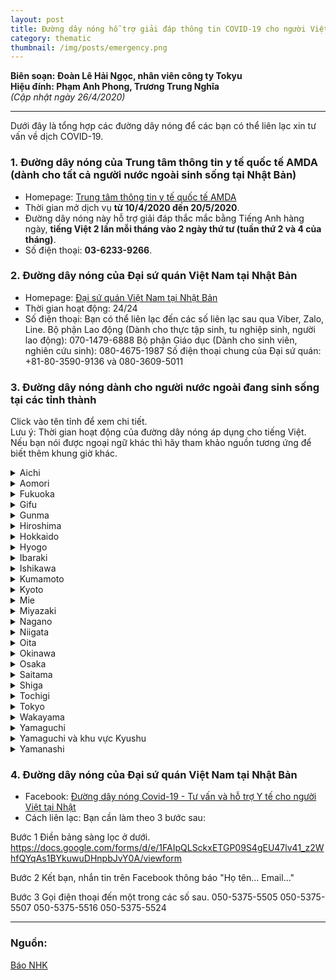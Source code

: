 ```yaml
---
layout: post
title: Đường dây nóng hỗ trợ giải đáp thông tin COVID-19 cho người Việt tại Nhật Bản
category: thematic
thumbnail: /img/posts/emergency.png
---
```


**Biên soạn: Đoàn Lê Hải Ngọc, nhân viên công ty Tokyu**  
**Hiệu đính: Phạm Anh Phong, Trương Trung Nghĩa**  
_(Cập nhật ngày 26/4/2020)_

---

Dưới đây là tổng hợp các đường dây nóng để các bạn có thể liên lạc xin tư vấn về dịch COVID-19.

### 1. Đường dây nóng của Trung tâm thông tin y tế quốc tế AMDA (dành cho tất cả người nước ngoài sinh sống tại Nhật Bản)

* Homepage: [Trung tâm thông tin y tế quốc tế AMDA](https://www.amdamedicalcenter.com/)  
* Thời gian mở dịch vụ __từ 10/4/2020 đến 20/5/2020__.  
* Đường dây nóng này hỗ trợ giải đáp thắc mắc bằng Tiếng Anh hàng ngày, __tiếng Việt 2 lần mỗi tháng vào 2 ngày thứ tư (tuần thứ 2 và 4 của tháng)__.  
* Số điện thoại: __03-6233-9266__.

### 2. Đường dây nóng của Đại sứ quán Việt Nam tại Nhật Bản

* Homepage: [Đại sứ quán Việt Nam tại Nhật Bản](http://www.vnembassy-jp.org/vi) 
* Thời gian hoạt động: 24/24 
* Số điện thoại: 
  Bạn có thể liên lạc đến các số liên lạc sau qua Viber, Zalo, Line.
  Bộ phận Lao động (Dành cho thực tập sinh, tu nghiệp sinh, người lao động):  070-1479-6888
  Bộ phận Giáo dục (Dành cho sinh viên, nghiên cứu sinh): 080-4675-1987
  Số điện thoại chung của Đại sứ quán: +81-80-3590-9136 và 080-3609-5011

### 3. Đường dây nóng dành cho người nước ngoài đang sinh sống tại các tỉnh thành

Click vào tên tỉnh để xem chi tiết.  
Lưu ý: Thời gian hoạt động của đường dây nóng áp dụng cho tiếng Việt. Nếu bạn nói được ngoại ngữ khác thì hãy tham khảo nguồn tương ứng để biết thêm khung giờ khác.

<details>
    <summary>Aichi</summary>
    <ul>
        <li>Thời gian hoạt động: 10:00 ～ 19:00 hằng ngày.</li>
        <li>Cách thức liên lạc: <a href="https://aichi-en.livecall.jp/">https://aichi-en.livecall.jp</a></li>
        <li>Nguồn: <a href="https://aichi.livecall.jp/en/ipCC/">https://aichi.livecall.jp/en/ipCC/</a></li>
    </ul>
</details>
<details>
    <summary>Aomori</summary>
    <ul>
        <li>Thời gian hoạt động: 10:00 ～ 14:00 thứ ba hằng tuần.</li>
        <li>Số điện thoại: 017-718-5147</li>
        <li>Nguồn: <a href="https://www.pref.aomori.lg.jp/life/kokusai/madoguchi.html">https://www.pref.aomori.lg.jp/life/kokusai/madoguchi.html</a></li>
    </ul>
</details>
<details>
    <summary>Fukuoka</summary>
    <ul>
        <li>Thời gian hoạt động: Dịch vụ hoạt động 24/24.</li>
        <li>Số điện thoại: 092-286-9595</li>
        <li>Nguồn: <a href="http://www.city.fukuoka.lg.jp/data/open/cnt/3/66154/1/fukuokaajiairyousapo-tosenta.pdf?20181228141704">http://www.city.fukuoka.lg.jp/data/open/cnt/3/66154/1/fukuokaajiairyousapo-tosenta.pdf?20181228141704</a></li>
    </ul>
</details>
<details>
    <summary>Gifu</summary>
    <ul>
        <li>Thời gian hoạt động: 9:30 ～ 16:30 các ngày trong tuần.</li>
        <li>Số điện thoại: 058-263-8066</li>
        <li>Nguồn: <a href="https://www.pref.gifu.lg.jp/foreign-languages/English/consultation/center/">https://www.pref.gifu.lg.jp/foreign-languages/English/consultation/center/</a></li>
    </ul>
</details>
<details>
    <summary>Gunma</summary>
    <ul>
        <li>Thời gian hoạt động: 9:00 ～ 17:00 thứ hai đến thứ sáu.</li>
        <li>Số điện thoại: 027-289-8275</li>
        <li>Nguồn: <a href="https://www.pref.gunma.jp/03/ci11_00012.html">https://www.pref.gunma.jp/03/ci11_00012.html</a></li>
    </ul>
</details>
<details>
    <summary>Hiroshima</summary>
    <ul>
        <li>Thời gian hoạt động:
            <ul>
                <li>8:30 ～ 19:00 các ngày trong tuần</li>
                <li>9:30 ～ 18:00 thứ bảy</li>
            </ul>
        </li>
        <li>Số điện thoại: 0120-783-806</li>
        <li>Nguồn: <a href="https://www.city.hiroshima.lg.jp/site/yasashii/149191.html">https://www.city.hiroshima.lg.jp/site/yasashii/149191.html</a></li>
    </ul>
</details>
<details>
    <summary>Hokkaido</summary>
    <ul>
        <li>Thời gian hoạt động: 9:00 ～ 16:00 các ngày trong tuần.</li>
        <li>Số điện thoại: 011-200-9595</li>
        <li>Nguồn: <a href="http://www.hiecc.or.jp/soudan/">http://www.hiecc.or.jp/soudan/</a></li>
    </ul>
</details>
<details>
    <summary>Hyogo</summary>
    <ul>
        <li>Thời gian hoạt động: 9:00 ～ 17:00 hằng ngày.</li>
        <li>Số điện thoại: 080-4275-4489 (không có tiếng Việt)</li>
        <li>Nguồn: <a href="https://www.hyogo-ip.or.jp/shisetsuannai/infocenter/index.html">https://www.hyogo-ip.or.jp/shisetsuannai/infocenter/index.html</a></li>
    </ul>
</details>
<details>
    <summary>Ibaraki</summary>
    <ul>
        <li>Thời gian hoạt động: 9:00 ～ 12:00, 13:00 ～ 17:00 các ngày trong tuần.</li>
        <li>Số điện thoại:  029-859-5000 (tiếng Anh)</li>
        <li>Nguồn: <a href="https://www.city.tsukuba.lg.jp/kosodate/oshirase/1009905.html">https://www.city.tsukuba.lg.jp/kosodate/oshirase/1009905.html</a></li>
    </ul>
</details>
<details>
    <summary>Ishikawa</summary>
    <ul>
        <li>Thời gian hoạt động: 9:15 ～ 17:15 các ngày trong tuần.</li>
        <li>Số điện thoại:  076-222-5950 (không có tiếng Việt)</li>
        <li>Nguồn: <a href="http://www.ifie.or.jp/english/foreigners/useful_info/triophone_home.html">http://www.ifie.or.jp/english/foreigners/useful_info/triophone_home.html</a></li>
    </ul>
</details>
<details>
    <summary>Kumamoto</summary>
    <ul>
        <li>Thời gian hoạt động: 8:30 ～ 17:15 hằng ngày.</li>
        <li>Số điện thoại: 080-4275-4489</li>
        <li>Nguồn: <a href="https://www.pref.kumamoto.jp/kiji_29479.html">https://www.pref.kumamoto.jp/kiji_29479.html</a></li>
    </ul>
</details>
<details>
    <summary>Kyoto</summary>
    <ul>
        <li>Thời gian hoạt động:
            <ul>
                <li>10:00 ～ 17:00 hằng ngày.</li>
                <li>Không làm việc các ngày thứ ba của tuần thứ 2 và thứ 4 hàng tháng.</li>
                <li>Không làm việc ngày lễ.</li>
            </ul>
        </li>
        <li>Số điện thoại: 075-343-9666</li>
        <li>Nguồn: <a href="http://www.pref.kyoto.jp/kokusai/madoguchikaisetsu.html">http://www.pref.kyoto.jp/kokusai/madoguchikaisetsu.html</a></li>
    </ul>
</details>
<details>
    <summary>Mie</summary>
    <ul>
        <li>Thời gian hoạt động: 9:00 ～ 17:00 các ngày trong tuần.</li>
        <li>Số điện thoại: 080-3300-8077</li>
        <li>Nguồn: <a href="https://www.pref.mie.lg.jp/common/content/000845358.pdf">https://www.pref.mie.lg.jp/common/content/000845358.pdf</a></li>
    </ul>
</details>
<details>
    <summary>Miyazaki</summary>
    <ul>
        <li>Thời gian hoạt động: 10:00 ～ 19:00 từ thứ ba đến thứ bảy.</li>
        <li>Số điện thoại: 0985-41-5901</li>
        <li>Nguồn: <a href="https://www.pref.miyazaki.lg.jp/allmiyazaki/kanko/koryu/20191021100712.html">https://www.pref.miyazaki.lg.jp/allmiyazaki/kanko/koryu/20191021100712.html</a></li>
    </ul>
</details>
<details>
    <summary>Nagano</summary>
    <ul>
        <li>Thời gian hoạt động: Dịch vụ hoạt động 24/24.</li>
        <li>Số điện thoại: 0120-691-792</li>
        <li>Nguồn: <a href="https://www.naganoken-tabunka-center.jp/disaster_info/778/">https://www.naganoken-tabunka-center.jp/disaster_info/778/</a></li>
    </ul>
</details>
<details>
    <summary>Niigata</summary>
    <ul>
        <li>Thời gian hoạt động: 10:00 ～ 16:00 thứ ba hằng tuần.</li>
        <li>Số điện thoại: 025-241-1881</li>
        <li>Nguồn: <a href="http://www.niigata-ia.or.jp/jp/ct/003_zaiken_sup/003_kyouiku_soudan/003_kyouiku_soudan.html">http://www.niigata-ia.or.jp/jp/ct/003_zaiken_sup/003_kyouiku_soudan/003_kyouiku_soudan.html</a></li>
    </ul>
</details>
<details>
    <summary>Oita</summary>
    <ul>
        <li>Thời gian hoạt động: Dịch vụ hoạt động 24/24.</li>
        <li>Số điện thoại: 0120-691-476</li>
        <li>Nguồn: <a href="http://www.city.oita.oita.jp/o017/livingguide/en/bosai/service.html">http://www.city.oita.oita.jp/o017/livingguide/en/bosai/service.html</a></li>
    </ul>
</details>
<details>
    <summary>Okinawa</summary>
    <ul>
        <li>Thời gian hoạt động: Dịch vụ hoạt động 24/24.</li>
        <li>Số điện thoại: 0570-050-235</li>
        <li>Nguồn: <a href="https://www.pref.okinawa.jp/site/bunka-sports/kankoshinko/ukeire/documents/ichiranhyou.pdf">https://www.pref.okinawa.jp/site/bunka-sports/kankoshinko/ukeire/documents/ichiranhyou.pdf"</a></li>
    </ul>
</details>
<details>
    <summary>Osaka</summary>
    <ul>
        <li>Trung tâm giao lưu quốc tế Osaka:
            <ul>
                <li>Thời gian hoạt động:
                    <ul>
                        <li>9:00 ～ 20:00 thứ hai và thứ sáu.</li>
                        <li>9:00 ～ 17:30 thứ ba, thứ tư và thứ năm.</li>
                        <li>13:00 ～ 17:00 chủ nhật của tuần thứ 2 và thứ 4 hàng tháng.</li>
                        <li>Không làm việc ngày lễ.</li>
                    </ul>
                </li>
                <li>Số điện thoại: 06-6941-2297</li>
                <li>Nguồn: <a href="https://www.ofix.or.jp/life/vietnam/">https://www.ofix.or.jp/life/vietnam/</a></li>
            </ul>
        </li>
        <li>Quỹ Nhà quốc tế Osaka:
            <ul>
                <li>Thời gian hoạt động:
                    <ul>
                        <li>9:00 ～ 19:00 các ngày trong tuần.</li>
                        <li>9:00 ～ 17:30 các ngày thứ 7, chủ nhật và nghỉ lễ.</li>
                    </ul>
                </li>
                <li>Số điện thoại: 06-6773-6533</li>
                <li>Nguồn: <a href=https://www.ih-osaka.or.jp/2020/04/01/coronavirus/">https://www.ih-osaka.or.jp/2020/04/01/coronavirus/</a></li>
            </ul>
        </li>
    </ul>
</details>
<details>
    <summary>Saitama</summary>
    <ul>
        <li>Thời gian hoạt động: 9:00 ～ 16:00 các ngày trong tuần.</li>
        <li>Số điện thoại: 048-833-3296</li>
        <li>Nguồn: <a href="https://www.pref.saitama.lg.jp/a0306/tabunkakyousei/sogo-sodan.html">https://www.pref.saitama.lg.jp/a0306/tabunkakyousei/sogo-sodan.html</a></li>
    </ul>
</details>
<details>
    <summary>Shiga</summary>
    <ul>
        <li>Thời gian hoạt động: 10:00 ～ 17:00 các ngày trong tuần.</li>
        <li>Số điện thoại: 077-523-5646</li>
        <li>Nguồn: <a href="http://www.s-i-a.or.jp/en/counsel">http://www.s-i-a.or.jp/en/counsel</a></li>
    </ul>
</details>
<details>
    <summary>Tochigi</summary>
    <ul>
        <li>Thời gian hoạt động: Dịch vụ hoạt động 24/24.</li>
        <li>Số điện thoại: 028-678-8282</li>
        <li>Nguồn: <a href="http://www.pref.tochigi.lg.jp/e04/welfare/hoken-eisei/kansen/r1houdoukansentantou/20200309coronasoudan.html">http://www.pref.tochigi.lg.jp/e04/welfare/hoken-eisei/kansen/r1houdoukansentantou/20200309coronasoudan.html</a></li>
    </ul>
</details>
<details>
    <summary>Tokyo</summary>
    <ul>
        <li>Thời gian hoạt động: 10:00 ～ 17:00 các ngày trong tuần.</li>
        <li>Số điện thoại: 0120-296-004</li>
        <li>Nguồn: <a href="https://www.metro.tokyo.lg.jp/tosei/hodohappyo/press/2020/04/16/11.html">https://www.metro.tokyo.lg.jp/tosei/hodohappyo/press/2020/04/16/11.html</a></li>
    </ul>
</details>
<details>
    <summary>Wakayama</summary>
    <ul>
        <li>Thời gian hoạt động: 10:00 ～ 17:00 các ngày trong tuần, trừ thứ 4.</li>
        <li>Số điện thoại: 073-435-5240 (tiếng Anh, Trung)</li>
        <li>Nguồn: <a href="https://wak-kokusai.jp/">https://wak-kokusai.jp/</a></li>
    </ul>
</details>
<details>
    <summary>Yamaguchi</summary>
    <ul>
        <li>Thời gian hoạt động: 10:00 ～ 16:00 chiều thứ tư và thứ sáu.</li>
        <li>Số điện thoại: 083-995-2100</li>
        <li>Nguồn: <a href="https://www.pref.yamaguchi.lg.jp/cms/a12900/tabunka/ymcc.html">https://www.pref.yamaguchi.lg.jp/cms/a12900/tabunka/ymcc.html</a></li>
    </ul>
</details>
<details>
    <summary>Yamaguchi và khu vực Kyushu</summary>
    <ul>
        <li>Thời gian hoạt động: Dịch vụ hoạt động 24/24.</li>
        <li>Số điện thoại: 092-687-6639</li>
        <li>Nguồn: <a href="https://www.pref.oita.jp/uploaded/attachment/2023584.pdf">https://www.pref.oita.jp/uploaded/attachment/2023584.pdf</a></li>
    </ul>
</details>
<details>
    <summary>Yamanashi</summary>
    <ul>
        <li>Thời gian hoạt động: 9:00 ～ 16:00 từ thứ ba đến thứ bảy</li>
        <li>Số điện thoại: 055-222-3390</li>
        <li>Nguồn: <a href="https://www.pref.yamanashi.jp/kokusai/covid19_consultation.html">https://www.pref.yamanashi.jp/kokusai/covid19_consultation.html</a></li>
    </ul>
</details>

### 4. Đường dây nóng của Đại sứ quán Việt Nam tại Nhật Bản
* Facebook: [Đường dây nóng Covid-19 - Tư vấn và hỗ trợ Y tế cho người Việt tại Nhật](https://www.facebook.com/groups/3812610088781686/)
* Cách liên lạc:
Bạn cần làm theo 3 bước sau:

Bước 1 Điền bảng sàng lọc ở dưới.
       https://docs.google.com/forms/d/e/1FAIpQLSckxETGP09S4gEU47lv41_z2WhfQYqAs1BYkuwuDHnpbJvY0A/viewform

Bước 2 Kết bạn, nhắn tin trên Facebook thông báo "Họ tên... Email..."

Bước 3 Gọi điện thoại đến một trong các số sau.
       050-5375-5505
       050-5375-5507
       050-5375-5516
       050-5375-5524
       
---

### Nguồn:  
[Báo NHK](https://www3.nhk.or.jp/nhkworld/upld/thumbnails/vi/news/backstories/vie_latest%20info.pdf)  


